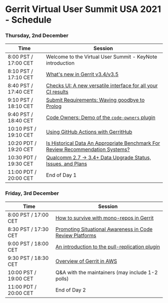 # Gerrit Virtual User Summit USA 2021 - Schedule

### Thursday, 2nd December

| Time                  | Session                                                                                 |
|-----------------------|-----------------------------------------------------------------------------------------|
|  8:00 PST / 17:00 CET | Welcome to the Virtual User Summit - KeyNote introduction                               |
|  8:10 PST / 17:10 CET | [What's new in Gerrit v3.4/v3.5](sessions/gerrit-3.4-3.5.md)                            |
|  8:40 PST / 17:40 CET | [Checks UI: A new versatile interface for all your CI results](sessions/checks-ui.md)   |
|  9:10 PST / 18:10 CET | [Submit Requirements: Waving goodbye to Prolog](sessions/submit-requirements.md)        |
|  9:40 PST / 18:40 CET | [Code Owners: Demo of the `code-owners` plugin](sessions/code-owners.md)                |
| 10:10 PST / 19:10 CET | [Using GitHub Actions with GerritHub](lightning-talks/gerrithub-and-github-actions.md)  |
| 10:20 PDT / 19:20 CET | [Is Historical Data An Appropriate Benchmark For Review Recommendation Systems?](lightning-talks/Is-Historical-Data-an-Appropriate-Benchmark-For-Review-Recommendation-Systems.md) |
| 10:30 PDT / 19:30 CET | [Qualcomm 2.7 -> 3.4+ Data Upgrade Status, Issues, and Plans](sessions/2.7-to-3.4-upgrade-improvements.md) |
| 11:00 PDT / 20:00 CET | End of Day 1                                                                            |

### Friday, 3rd December

| Time                  | Session                                                                                 |
|-----------------------|-----------------------------------------------------------------------------------------|
|  8:00 PST / 17:00 CET | [How to survive with mono-repos in Gerrit](sessions/mono-repo-with-gerrit.md)           |
|  8:30 PST / 17:30 CET | [Promoting Situational Awareness in Code Review Platforms](sessions/promoting-situational-awareness-in-code-review.md) |
|  9:00 PST / 18:00 CET | [An introduction to the pull-replication plugin](sessions/pull-replication-plugin.md)                              |
|  9:30 PST / 18:30 CET | [Overview of Gerrit in AWS](sessions/overview-of-gerrit-in-aws.md)                      |
| 10:00 PST / 19:00 CET | Q&A with the maintainers (may include 1-2 polls)                                        |
| 11:00 PDT / 20:00 CET | End of Day 2                                                                            |
